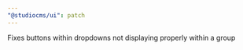 ```yaml
---
"@studiocms/ui": patch
---
```


Fixes buttons within dropdowns not displaying properly within a group
